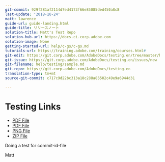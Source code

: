 ```yaml
---
git-commit: 929f281af2114d7ed4173f66e85085ded450a8c8
last-update: '2018-10-24'
matt: lawrence
guide-url: guide-landing.html
guide-title: リリースノート
solution-title: Matt's Test Repo
solution-hub-url: https://docs.ci.corp.adobe.com
solution-image: None
getting-started-url: help/c-gs/c-gs.md
tutorials-url: https://training.adobe.com/training/courses.html#
git-edit: https://git.corp.adobe.com/AdobeDocs/testing.en/tree/master/help/testing/sample.md
git-issue: https://git.corp.adobe.com/AdobeDocs/testing.en/issues/new
git-filename: help/testing/sample.md
git-repo: https://git.corp.adobe.com/AdobeDocs/testing.en
translation-type: tm+mt
source-git-commit: c717c9d22bc313a18c288a85502c49e9a6944d31

---
```


# Testing Links

* [PDF File](acro.pdf)
* [PDF File](matt/Publish_Workflow.pdf)
* [PNG File](image.png)
* [ZIP File](archive.zip)

Doing a test for commit-id-file

Matt
